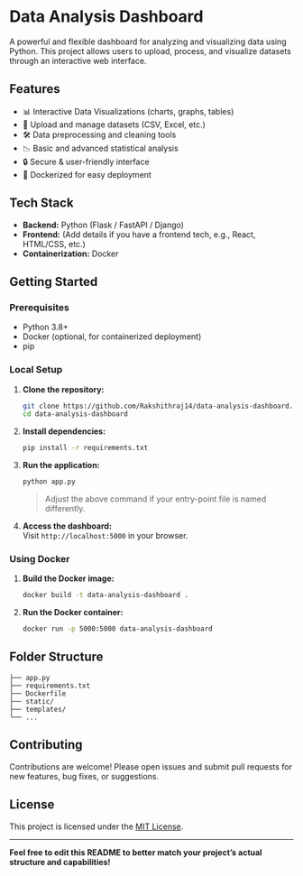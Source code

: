 # Data Analysis Dashboard

A powerful and flexible dashboard for analyzing and visualizing data using Python. This project allows users to upload, process, and visualize datasets through an interactive web interface.

## Features

- 📊 Interactive Data Visualizations (charts, graphs, tables)
- 📁 Upload and manage datasets (CSV, Excel, etc.)
- 🛠️ Data preprocessing and cleaning tools
- 📉 Basic and advanced statistical analysis
- 🔒 Secure & user-friendly interface
- 🐳 Dockerized for easy deployment

## Tech Stack

- **Backend:** Python (Flask / FastAPI / Django)  
- **Frontend:** (Add details if you have a frontend tech, e.g., React, HTML/CSS, etc.)  
- **Containerization:** Docker

## Getting Started

### Prerequisites

- Python 3.8+
- Docker (optional, for containerized deployment)
- pip

### Local Setup

1. **Clone the repository:**
    ```bash
    git clone https://github.com/Rakshithraj14/data-analysis-dashboard.git
    cd data-analysis-dashboard
    ```

2. **Install dependencies:**
    ```bash
    pip install -r requirements.txt
    ```

3. **Run the application:**
    ```bash
    python app.py
    ```
    > Adjust the above command if your entry-point file is named differently.

4. **Access the dashboard:**  
   Visit `http://localhost:5000` in your browser.

### Using Docker

1. **Build the Docker image:**
    ```bash
    docker build -t data-analysis-dashboard .
    ```

2. **Run the Docker container:**
    ```bash
    docker run -p 5000:5000 data-analysis-dashboard
    ```

## Folder Structure

```
├── app.py
├── requirements.txt
├── Dockerfile
├── static/
├── templates/
└── ...
```

## Contributing

Contributions are welcome! Please open issues and submit pull requests for new features, bug fixes, or suggestions.

## License

This project is licensed under the [MIT License](LICENSE).

---

**Feel free to edit this README to better match your project’s actual structure and capabilities!**
